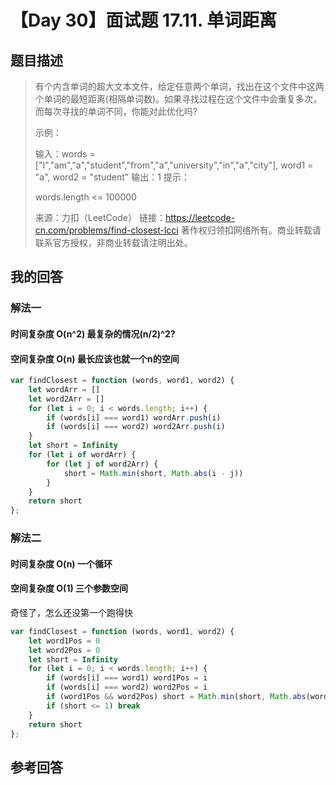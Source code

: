 # 【Day 30】面试题 17.11. 单词距离

## 题目描述

> 有个内含单词的超大文本文件，给定任意两个单词，找出在这个文件中这两个单词的最短距离(相隔单词数)。如果寻找过程在这个文件中会重复多次，而每次寻找的单词不同，你能对此优化吗?
>
> 示例：
>
>  输入：words = ["I","am","a","student","from","a","university","in","a","city"], word1 = "a", word2 = "student"
>输出：1
> 提示：
>
> words.length <= 100000
>
>  来源：力扣（LeetCode）
>链接：https://leetcode-cn.com/problems/find-closest-lcci
> 著作权归领扣网络所有。商业转载请联系官方授权，非商业转载请注明出处。



## 我的回答

### 解法一

#### 时间复杂度 O(n^2) 最复杂的情况(n/2)^2?

#### 空间复杂度 O(n)  最长应该也就一个n的空间

```js
var findClosest = function (words, word1, word2) {
    let wordArr = []
    let word2Arr = []
    for (let i = 0; i < words.length; i++) {
        if (words[i] === word1) wordArr.push(i)
        if (words[i] === word2) word2Arr.push(i)
    }
    let short = Infinity
    for (let i of wordArr) {
        for (let j of word2Arr) {
            short = Math.min(short, Math.abs(i - j))
        }
    }
    return short
};
```

### 解法二

#### 时间复杂度 O(n) 一个循环

#### 空间复杂度 O(1)  三个参数空间

奇怪了，怎么还没第一个跑得快

```js
var findClosest = function (words, word1, word2) {
    let word1Pos = 0
    let word2Pos = 0
    let short = Infinity
    for (let i = 0; i < words.length; i++) {
        if (words[i] === word1) word1Pos = i
        if (words[i] === word2) word2Pos = i
        if (word1Pos && word2Pos) short = Math.min(short, Math.abs(word1Pos - word2Pos))
        if (short <= 1) break
    }
    return short
};
```



## 参考回答

> 
>

